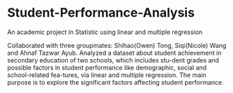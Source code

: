 # Student-Performance-Analysis
An academic project in Statistic using linear and multiple regression


Collaborated with three groupmates: Shihao(Owen) Tong, Siqi(Nicole) Wang and Ahnaf Tazwar Ayub.
Analyzed a dataset about student achievement in secondary education of two schools, which includes stu-dent grades and possible factors in student performance like demographic, social and school-related fea-tures, via linear and multiple regression. The main purpose is to explore the significant factors affecting student performance.
